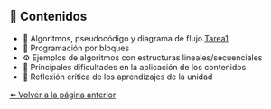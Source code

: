 ## 📖 **Contenidos**

- 🧠 Algoritmos, pseudocódigo y diagrama de flujo.[Tarea1](Naranjo_Pilar.Informe1.pdf)
- 🧩 Programación por bloques  
- ⚙️ Ejemplos de algoritmos con estructuras lineales/secuenciales  
- 🚧 Principales dificultades en la aplicación de los contenidos  
- 💭 Reflexión crítica de los aprendizajes de la unidad  

[⬅️ Volver a la página anterior](Unidad1.md)
